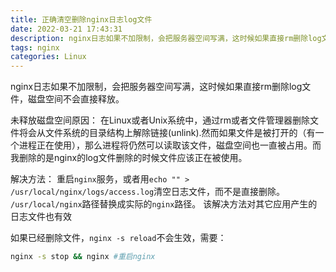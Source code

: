 ```yaml
---
title: 正确清空删除nginx日志log文件
date: 2022-03-21 17:43:31
description: nginx日志如果不加限制，会把服务器空间写满，这时候如果直接rm删除log文件，磁盘空间不会直接释放。
tags: nginx
categories: Linux
---
```

nginx日志如果不加限制，会把服务器空间写满，这时候如果直接rm删除log文件，磁盘空间不会直接释放。

未释放磁盘空间原因：
在Linux或者Unix系统中，通过rm或者文件管理器删除文件将会从文件系统的目录结构上解除链接(unlink).然而如果文件是被打开的（有一个进程正在使用），那么进程将仍然可以读取该文件，磁盘空间也一直被占用。而我删除的是nginx的log文件删除的时候文件应该正在被使用。

解决方法：
重启`nginx`服务，或者用`echo "" > /usr/local/nginx/logs/access.log`清空日志文件，而不是直接删除。
`/usr/local/nginx`路径替换成实际的`nginx`路径。
该解决方法对其它应用产生的日志文件也有效

如果已经删除文件，`nginx -s reload`不会生效，需要：
```bash
nginx -s stop && nginx #重启nginx
```
